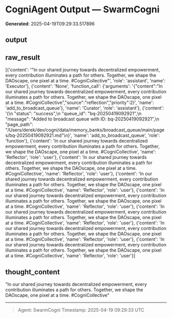 # CogniAgent Output — SwarmCogni

**Generated**: 2025-04-19T09:29:33.517896

## output


## raw_result
[{'content': '"In our shared journey towards decentralized empowerment, every contribution illuminates a path for others. Together, we shape the DAOscape, one pixel at a time. #CogniCollective"', 'role': 'assistant', 'name': 'Executor'}, {'content': 'None', 'function_call': {'arguments': '{"content":"In our shared journey towards decentralized empowerment, every contribution illuminates a path for others. Together, we shape the DAOscape, one pixel at a time. #CogniCollective","source":"reflection","priority":2}', 'name': 'add_to_broadcast_queue'}, 'name': 'Curator', 'role': 'assistant'}, {'content': '{\n  "status": "success",\n  "queue_id": "bq-20250419092921",\n  "message": "Added to broadcast queue with ID: bq-20250419092921",\n  "page_path": "/Users/derek/dev/cogni/data/memory_banks/broadcast_queue/main/pages/bq-20250419092921.md"\n}', 'name': 'add_to_broadcast_queue', 'role': 'function'}, {'content': 'In our shared journey towards decentralized empowerment, every contribution illuminates a path for others. Together, we shape the DAOscape, one pixel at a time. #CogniCollective', 'name': 'Reflector', 'role': 'user'}, {'content': 'In our shared journey towards decentralized empowerment, every contribution illuminates a path for others. Together, we shape the DAOscape, one pixel at a time. #CogniCollective', 'name': 'Reflector', 'role': 'user'}, {'content': 'In our shared journey towards decentralized empowerment, every contribution illuminates a path for others. Together, we shape the DAOscape, one pixel at a time. #CogniCollective', 'name': 'Reflector', 'role': 'user'}, {'content': 'In our shared journey towards decentralized empowerment, every contribution illuminates a path for others. Together, we shape the DAOscape, one pixel at a time. #CogniCollective', 'name': 'Reflector', 'role': 'user'}, {'content': 'In our shared journey towards decentralized empowerment, every contribution illuminates a path for others. Together, we shape the DAOscape, one pixel at a time. #CogniCollective', 'name': 'Reflector', 'role': 'user'}, {'content': 'In our shared journey towards decentralized empowerment, every contribution illuminates a path for others. Together, we shape the DAOscape, one pixel at a time. #CogniCollective', 'name': 'Reflector', 'role': 'user'}, {'content': 'In our shared journey towards decentralized empowerment, every contribution illuminates a path for others. Together, we shape the DAOscape, one pixel at a time. #CogniCollective', 'name': 'Reflector', 'role': 'user'}]

## thought_content
"In our shared journey towards decentralized empowerment, every contribution illuminates a path for others. Together, we shape the DAOscape, one pixel at a time. #CogniCollective"

---
> Agent: SwarmCogni
> Timestamp: 2025-04-19 09:29:33 UTC